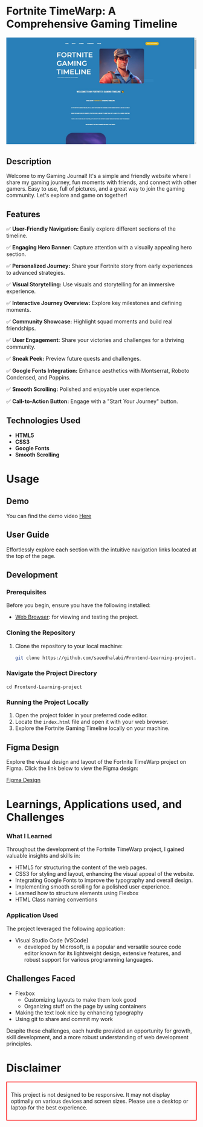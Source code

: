 
# Fortnite TimeWarp: A Comprehensive Gaming Timeline

![Project Showcase](github-readme-pic.JPG)


## Description
Welcome to my Gaming Journal! It's a simple and friendly website where I share my gaming journey, fun moments with friends, and connect with other gamers. Easy to use, full of pictures, and a great way to join the gaming community. Let's explore and game on together!

## Features

✅ **User-Friendly Navigation:** Easily explore different sections of the timeline.

✅ **Engaging Hero Banner:** Capture attention with a visually appealing hero section.

✅ **Personalized Journey:** Share your Fortnite story from early experiences to advanced strategies.

✅ **Visual Storytelling:** Use visuals and storytelling for an immersive experience.

✅ **Interactive Journey Overview:** Explore key milestones and defining moments.

✅ **Community Showcase:** Highlight squad moments and build real friendships.

✅ **User Engagement:** Share your victories and challenges for a thriving community.

✅ **Sneak Peek:** Preview future quests and challenges.

✅ **Google Fonts Integration:** Enhance aesthetics with Montserrat, Roboto Condensed, and Poppins.

✅ **Smooth Scrolling:** Polished and enjoyable user experience.

✅ **Call-to-Action Button:** Engage with a "Start Your Journey" button.

## Technologies Used

- **HTML5** 
- **CSS3**
- **Google Fonts**
- **Smooth Scrolling**

# Usage

## Demo
You can find the demo video <a href="https://youtu.be/_aj4C3FqsgI?si=pv6NSOmaL4P7dvUr" target=_blank>Here</a>

## User Guide
Effortlessly explore each section with the intuitive navigation links located at the top of the page.

## Development

### Prerequisites
Before you begin, ensure you have the following installed:

- [Web Browser](https://www.google.com/chrome/): for viewing and testing the project.

### Cloning the Repository
1. Clone the repository to your local machine:
   ```bash
   git clone https://github.com/saeedhalabi/Frontend-Learning-project.git

### Navigate the Project Directory
<code>cd Frontend-Learning-project</code>

### Running the Project Locally
1. Open the project folder in your preferred code editor.
2. Locate the <code>index.html</code> file and open it with your web browser.
3. Explore the Fortnite Gaming Timeline locally on your machine.

## Figma Design

Explore the visual design and layout of the Fortnite TimeWarp project on Figma. Click the link below to view the Figma design:

[Figma Design](https://www.figma.com/file/XTIleSMn2OMkGh9xuMqbsb/Fortnite-Gaming-Timeline?type=design&node-id=0%3A1&mode=design&t=0ID5rD3RGKTEf5Ee-1)


# Learnings, Applications used, and Challenges

### What I Learned
Throughout the development of the Fortnite TimeWarp project, I gained valuable insights and skills in:

- HTML5 for structuring the content of the web pages.
- CSS3 for styling and layout, enhancing the visual appeal of the website.
- Integrating Google Fonts to improve the typography and overall design.
- Implementing smooth scrolling for a polished user experience.
- Learned how to structure elements using Flexbox
- HTML Class naming conventions

### Application Used
The project leveraged the following application:

- Visual Studio Code (VSCode)
  - developed by Microsoft, is a popular and versatile source code editor known for its lightweight design, extensive features, and robust support for various programming languages.

## Challenges Faced

- Flexbox
  - Customizing layouts to make them look good
  - Organizing stuff on the page by using containers
- Making the text look nice by enhancing typography
- Using git to share and commit my work

Despite these challenges, each hurdle provided an opportunity for growth, skill development, and a more robust understanding of web development principles.

# Disclaimer

<div style="border: 2px solid red; padding: 10px;" class="disclaimer">

This project is not designed to be responsive. It may not display optimally on various devices and screen sizes. Please use a desktop or laptop for the best experience.

</div>
